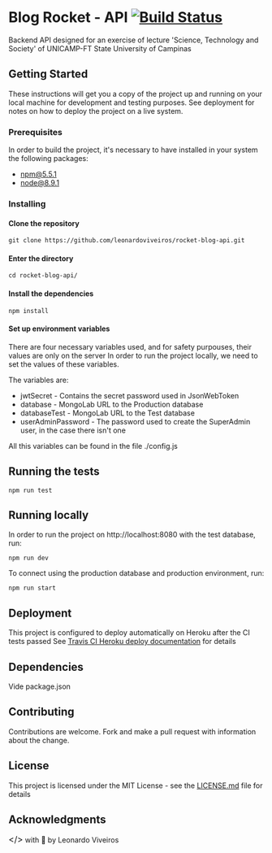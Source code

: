 # Blog Rocket - API [![Build Status](https://travis-ci.org/leonardoviveiros/rocket-blog-api.svg?branch=master)](https://travis-ci.org/leonardoviveiros/rocket-blog-api)

Backend API designed for an exercise of lecture 'Science, Technology and Society' of UNICAMP-FT State University of Campinas

## Getting Started

These instructions will get you a copy of the project up and running on your local machine for development and testing purposes. See deployment for notes on how to deploy the project on a live system.

### Prerequisites

In order to build the project, it's necessary to have installed in your system the following packages:

 - npm@5.5.1
 - node@8.9.1

### Installing

#### Clone the repository
```
git clone https://github.com/leonardoviveiros/rocket-blog-api.git
```

#### Enter the directory
```
cd rocket-blog-api/
```

#### Install the dependencies
```
npm install
```

#### Set up environment variables 
There are four necessary variables used, and for safety purpouses, their values are only on the server
In order to run the project locally, we need to set the values of these variables.

The variables are:
- jwtSecret - Contains the secret password used in JsonWebToken
- database - MongoLab URL to the Production database
- databaseTest - MongoLab URL to the Test database
- userAdminPassword - The password used to create the SuperAdmin user, in the case there isn't one

All this variables can be found in the file ./config.js

## Running the tests
```
npm run test
```

## Running locally

In order to run the project on http://localhost:8080 with the test database, run:
```
npm run dev
```

To connect using the production database and production environment, run:
```
npm run start
```

## Deployment
This project is configured to deploy automatically on Heroku after the CI tests passed
See [Travis CI Heroku deploy documentation](https://docs.travis-ci.com/user/deployment/heroku/) for details


## Dependencies
Vide package.json

## Contributing
Contributions are welcome.
Fork and make a pull request with information about the change. 

## License

This project is licensed under the MIT License - see the [LICENSE.md](LICENSE.md) file for details

## Acknowledgments

 <span style="font-size:17px;"></></span> with :green_heart: by Leonardo Viveiros

 